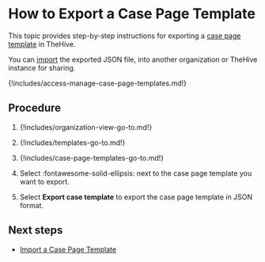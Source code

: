 # How to Export a Case Page Template

This topic provides step-by-step instructions for exporting a [case page template](about-case-page-templates.md) in TheHive.

You can [import](import-a-case-page-template.md) the exported JSON file, into another organization or TheHive instance for sharing.

{!includes/access-manage-case-page-templates.md!}

## Procedure

1. {!includes/organization-view-go-to.md!}

2. {!includes/templates-go-to.md!}

3. {!includes/case-page-templates-go-to.md!}

4. Select :fontawesome-solid-ellipsis: next to the case page template you want to export.

5. Select **Export case template** to export the case page template in JSON format.

## Next steps

* [Import a Case Page Template](import-a-case-page-template.md)